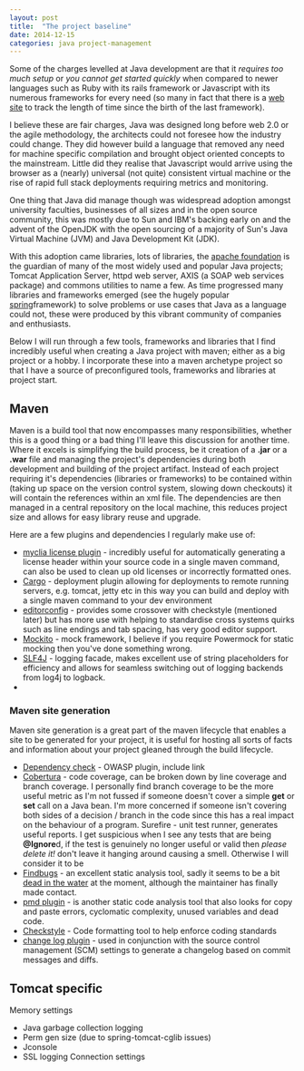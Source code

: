 ```yaml
---
layout: post
title:  "The project baseline"
date: 2014-12-15
categories: java project-management
---
```

Some of the charges levelled at Java development are that it *requires too much setup* or *you cannot get started quickly* when compared to newer languages such as Ruby with its rails framework or Javascript with its numerous frameworks for every need (so many in fact that there is a [web site][jscountdown] to track the length of time since the birth of the last framework). 

I believe these are fair charges, Java was designed long before web 2.0 or the agile methodology, the architects could not foresee how the industry could change. They did however build a language that removed any need for machine specific compilation and brought object oriented concepts to the mainstream. Little did they realise that Javascript would arrive using the browser as a (nearly) universal (not quite) consistent virtual machine or the rise of rapid full stack deployments requiring metrics and monitoring.

One thing that Java did manage though was widespread adoption amongst university faculties, businesses of all sizes and in the open source community, this was mostly due to Sun and IBM's backing early on and the advent of the OpenJDK with the open sourcing of a majority of Sun's Java Virtual Machine (JVM) and Java Development Kit (JDK).

With this adoption came libraries, lots of libraries, the [apache foundation][apache] is the guardian of many of the most widely used and popular Java projects; Tomcat Application Server, httpd web server, AXIS (a SOAP web services package) and commons utilities to name a few. As time progressed many libraries and frameworks emerged (see the hugely popular [spring][spring]framework) to solve problems or use cases that Java as a language could not, these were produced by this vibrant community of companies and enthusiasts. 

Below I will run through a few tools, frameworks and libraries that I find incredibly useful when creating a Java project with maven; either as a big project or a hobby. I incorporate these into a maven archetype project so that I have a source of preconfigured tools, frameworks and libraries at project start.

## Maven
Maven is a build tool that now encompasses many responsibilities, whether this is a good thing or a bad thing I'll leave this discussion for another time.  
Where it excels is simplifying the build process, be it creation of a **.jar** or a **.war** file and managing the project's dependencies during both development and building of the project artifact. Instead of each project requiring it's dependencies (libraries or frameworks) to be contained within (taking up space on the version control system, slowing down checkouts) it will contain the references within an xml file. The dependencies are then managed in a central repository on the local machine, this reduces project size and allows for easy library reuse and upgrade. 

Here are a few plugins and dependencies I regularly make use of:  
* [myclia license plugin][license] - incredibly useful for automatically generating a license header within your source code in a single maven command, can also be used to clean up old licenses or incorrectly formatted ones.
* [Cargo][cargo] - deployment plugin allowing for deployments to remote running servers, e.g. tomcat, jetty etc in this way you can build and deploy with a single maven command to your dev environment
* [editorconfig][editorconfig] - provides some crossover with checkstyle (mentioned later) but has more use with helping to standardise cross systems quirks such as line endings and tab spacing, has very good editor support.    
* [Mockito][mockito] - mock framework, I believe if you require Powermock for static mocking then you've done something wrong.
* [SLF4J][slf4j] - logging facade, makes excellent use of string placeholders for efficiency and allows for seamless switching out of logging backends from log4j to logback.  
* 

### Maven site generation
Maven site generation is a great part of the maven lifecycle that enables a site to be generated for your project, it is useful for hosting all sorts of facts and information about your project gleaned through the build lifecycle.
* [Dependency check][depcheck] - OWASP plugin, include link
* [Cobertura][cobertura] - code coverage, can be broken down by line coverage and branch coverage.
I personally find branch coverage to be the more useful metric as I'm not fussed if someone doesn't cover a simple **get** or **set** call on a Java bean. I'm more concerned if someone isn't covering both sides of a decision / branch in the code since this has a real impact on the behaviour of a program.
Surefire - unit test runner, generates useful reports. I get suspicious when I see any tests that are being **@Ignore**d, if the test is genuinely no longer useful or valid then *please delete it!* don't leave it hanging around causing a smell. Otherwise I will consider it to be  
* [Findbugs][findbugs] - an excellent static analysis tool, sadly it seems to be a bit [dead in the water](https://news.ycombinator.com/item?id=12885549) at the moment, although the maintainer has finally made contact.
* [pmd plugin][pmd] - is another static code analysis tool that also looks for copy and paste errors, cyclomatic complexity, unused variables and dead code.   
* [Checkstyle][checkstyle] - Code formatting tool to help enforce coding standards
* [change log plugin][changelog] - used in conjunction with the source control management (SCM) settings to generate a changelog based on commit messages and diffs.

## Tomcat specific
Memory settings
 * Java garbage collection logging
 * Perm gen size (due to spring-tomcat-cglib issues)
 * Jconsole
 * SSL logging
Connection settings

[jscountdown]:			http://www.isaachansky.me/days-since-last-new-js-framework/
[spring]:				http://www.spring.io
[apache]:				http://www.apache.org

[license]:				http://code.mycila.com/license-maven-plugin/
[mockito]:				http://site.mockito.org/
[slf4j]:				http://www.slf4j.org/

[cargo]:				https://codehaus-cargo.github.io/cargo/Maven2+plugin.html
[depcheck]:				https://www.owasp.org/index.php/OWASP_Dependency_Check
[cobertura]:			https://cobertura.github.io/cobertura/
[findbugs]:				https://findbugs.sourceforge.net/
[checkstyle]:			https://checkstyle.sourceforge.net/
[editorconfig]:			https://editorconfig.org/
[changelog]:			https://maven.apache.org/plugins/maven-changelog-plugin/
[pmd]:					https://pmd.github.io/
